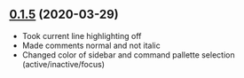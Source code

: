 <a name="0.1.5"></a>

## [0.1.5](https://github.com/PiyushDatta/simple_red_white_dark/commit/244b5bce8329e16fc96f748eaf6872851c1f443f) (2020-03-29)

- Took current line highlighting off
- Made comments normal and not italic
- Changed color of sidebar and command pallette selection (active/inactive/focus)

